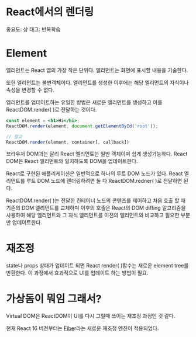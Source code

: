 # React에서의 렌더링

중요도: 상
태그: 반복학습

# Element

엘리먼트는 React 앱의 가장 작은 단위다. 엘리먼트는 화면에 표시할 내용을 기술한다.

또한 엘리먼트는 불변객체이다. 엘리먼트를 생성한 이후에는 해당 엘리먼트의 자식이나 속성을 변경할 수 없다.

엘리먼트를 업데이트하는 유일한 방법은 새로운 앨리먼트를 생성하고 이를 ReactDOM.render( )로 전달하는 것이다.

```jsx
const element = <h1>Hi</hi>;
ReactDOM.render(element, document.getElementById('root'));

// 참고
ReactDOM.render(element, container[, callback])
```

브라우저 DOM과는 달리 React 엘리먼트는 일반 객체이며 쉽게 생성가능하다. React DOM은 React 엘리먼트와 일치하도록 DOM을 업데이트한다.

React로 구현된 애플리케이션은 일반적으로 하나의 루트 DOM 노드가 있다. React 엘리먼트를 루트 DOM 노드에 렌더링하려면 둘 다 ReactDOM.redner( )로 전달하면 된다.

ReactDOM.render( )는 전달한 컨테이너 노드의 콘텐츠를 제어하고 처음 호출 할 때 기존의 DOM 엘리먼트를 교체하며 이후의 호출은 React의 DOM diffing 알고리즘을 사용하여 해당 엘리먼트와 그 자식 엘리먼트를 이전의 엘리먼트와 비교하고 필요한 부분만 업데이트한다.

# 재조정

state나 props 상태가 업데이트 되면 React render( )함수는 새로운 element tree를 반환한다. 이 과정에서 효과적으로 UI를 업데이트 하는 방법이 필요.

# 가상돔이 뭐임 그래서?

Virtual DOM은 ReactDOM이 UI를 다시 그릴때 쓰이는 재조정 과정인 것 같다.

현재 React 16 버전부터는 [Fibe](https://github.com/acdlite/react-fiber-architecture)r라는 새로운 재조정 엔진이 적용되었다.
